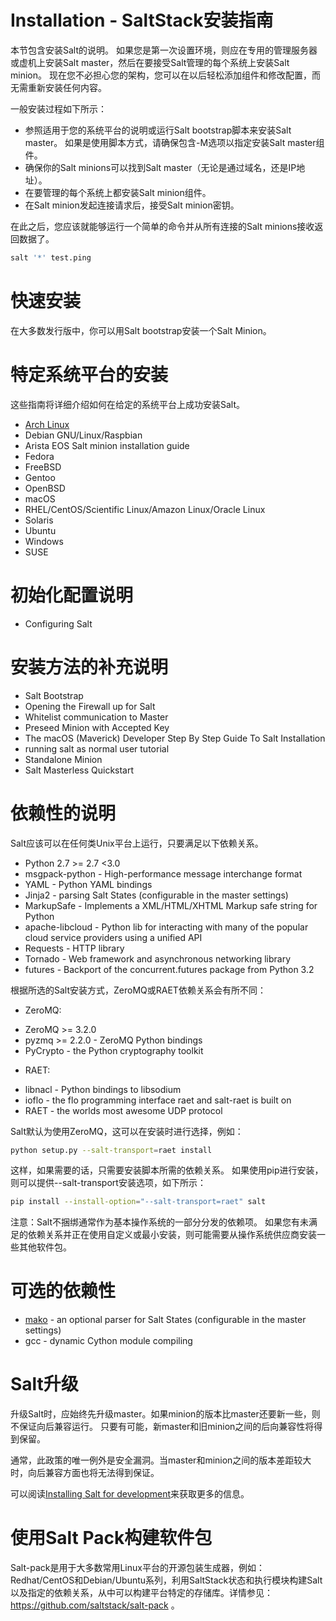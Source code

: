 # Installation - SaltStack安装指南

本节包含安装Salt的说明。 如果您是第一次设置环境，则应在专用的管理服务器或虚机上安装Salt master，然后在要接受Salt管理的每个系统上安装Salt minion。 现在您不必担心您的架构，您可以在以后轻松添加组件和修改配置，而无需重新安装任何内容。

一般安装过程如下所示：
- 参照适用于您的系统平台的说明或运行Salt bootstrap脚本来安装Salt master。 如果是使用脚本方式，请确保包含-M选项以指定安装Salt master组件。
- 确保你的Salt minions可以找到Salt master（无论是通过域名，还是IP地址）。
- 在要管理的每个系统上都安装Salt minion组件。
- 在Salt minion发起连接请求后，接受Salt minion密钥。

在此之后，您应该就能够运行一个简单的命令并从所有连接的Salt minions接收返回数据了。
``` bash
salt '*' test.ping
```

# 快速安装
在大多数发行版中，你可以用Salt bootstrap安装一个Salt Minion。

# 特定系统平台的安装
这些指南将详细介绍如何在给定的系统平台上成功安装Salt。
- [Arch Linux](https://github.com/watermelonbig/SaltStack-Chinese-ManualBook/blob/master/03-1.PLATFORM-SPECIFIC-INSTALLATION-INSTRUCTIONS-特定系统平台的Salt安装说明.md#arch-linux)
- Debian GNU/Linux/Raspbian
- Arista EOS Salt minion installation guide
- Fedora
- FreeBSD
- Gentoo
- OpenBSD
- macOS
- RHEL/CentOS/Scientific Linux/Amazon Linux/Oracle Linux
- Solaris
- Ubuntu
- Windows
- SUSE

# 初始化配置说明
- Configuring Salt

# 安装方法的补充说明
- Salt Bootstrap
- Opening the Firewall up for Salt
- Whitelist communication to Master
- Preseed Minion with Accepted Key
- The macOS (Maverick) Developer Step By Step Guide To Salt Installation
- running salt as normal user tutorial
- Standalone Minion
- Salt Masterless Quickstart

# 依赖性的说明
Salt应该可以在任何类Unix平台上运行，只要满足以下依赖关系。
- Python 2.7 >= 2.7 <3.0
- msgpack-python - High-performance message interchange format
- YAML - Python YAML bindings
- Jinja2 - parsing Salt States (configurable in the master settings)
- MarkupSafe - Implements a XML/HTML/XHTML Markup safe string for Python
- apache-libcloud - Python lib for interacting with many of the popular cloud service providers using a unified
API
- Requests - HTTP library
- Tornado - Web framework and asynchronous networking library
- futures - Backport of the concurrent.futures package from Python 3.2

根据所选的Salt安装方式，ZeroMQ或RAET依赖关系会有所不同：
+ ZeroMQ:
 - ZeroMQ >= 3.2.0
 - pyzmq >= 2.2.0 - ZeroMQ Python bindings
 - PyCrypto - the Python cryptography toolkit

+ RAET:
 - libnacl - Python bindings to libsodium
 - ioflo - the flo programming interface raet and salt-raet is built on
 - RAET - the worlds most awesome UDP protocol

Salt默认为使用ZeroMQ，这可以在安装时进行选择，例如：
``` bash
python setup.py --salt-transport=raet install
```
这样，如果需要的话，只需要安装脚本所需的依赖关系。
如果使用pip进行安装，则可以提供--salt-transport安装选项，如下所示：
``` bash
pip install --install-option="--salt-transport=raet" salt
```
注意：Salt不捆绑通常作为基本操作系统的一部分分发的依赖项。 如果您有未满足的依赖关系并正在使用自定义或最小安装，则可能需要从操作系统供应商安装一些其他软件包。

# 可选的依赖性
- [mako](http://www.makotemplates.org/) - an optional parser for Salt States (configurable in the master settings)
- gcc - dynamic Cython module compiling

# Salt升级
升级Salt时，应始终先升级master。如果minion的版本比master还要新一些，则不保证向后兼容运行。
只要有可能，新master和旧minion之间的后向兼容性将得到保留。

通常，此政策的唯一例外是安全漏洞。当master和minion之间的版本差距较大时，向后兼容方面也将无法得到保证。

可以阅读[Installing Salt for development](https://docs.saltstack.com/en/latest/topics/development/hacking.html#installing-for-development)来获取更多的信息。

# 使用Salt Pack构建软件包
Salt-pack是用于大多数常用Linux平台的开源包装生成器，例如：Redhat/CentOS和Debian/Ubuntu系列，利用SaltStack状态和执行模块构建Salt以及指定的依赖关系，从中可以构建平台特定的存储库。详情参见：https://github.com/saltstack/salt-pack 。
